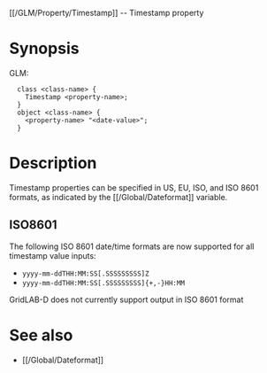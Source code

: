[[/GLM/Property/Timestamp]] -- Timestamp property

# Synopsis

GLM:

~~~
  class <class-name> {
    Timestamp <property-name>;
  }
  object <class-name> {
    <property-name> "<date-value>";
  }
~~~
  
# Description

Timestamp properties can be specified in US, EU, ISO, and ISO 8601 formats, as indicated by the [[/Global/Dateformat]] variable.

## ISO8601 

The following ISO 8601 date/time formats are now supported for all timestamp value inputs:

* `yyyy-mm-ddTHH:MM:SS[.SSSSSSSSS]Z` 
* `yyyy-mm-ddTHH:MM:SS[.SSSSSSSSS]{+,-}HH:MM`

GridLAB-D does not currently support output in ISO 8601 format

# See also

* [[/Global/Dateformat]]
